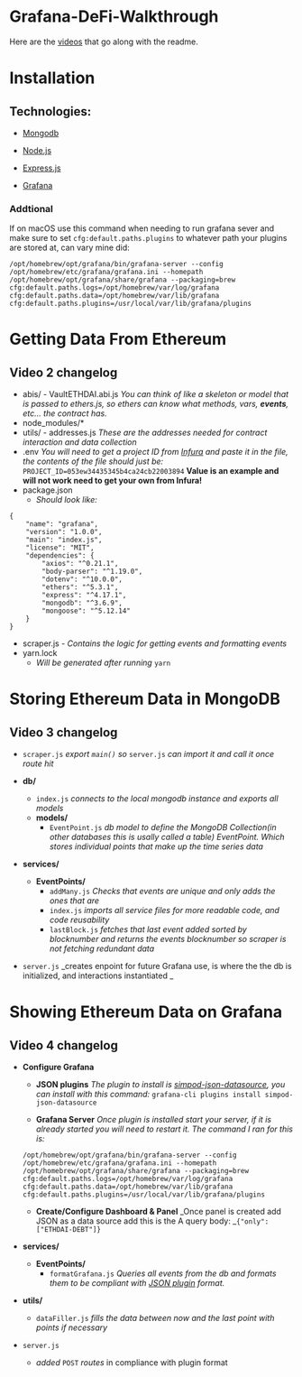 # Grafana-DeFi-Walkthrough

Here are the [videos](https://www.youtube.com/playlist?list=PLPExzm-2_QwD9t-Yad09lpH_OEtDzpn7W) that go along with the readme.

# Installation

## Technologies:

- [Mongodb](https://www.mongodb.com)

- [Node.js](https://nodejs.org/en/)

- [Express.js](http://expressjs.com/en/starter/installing.html)

- [Grafana](https://grafana.com/docs/grafana/latest/installation/)

### Addtional

If on macOS use this command when needing to run grafana sever and make sure to set `cfg:default.paths.plugins` to whatever path your plugins are stored at, can vary mine did:

```
/opt/homebrew/opt/grafana/bin/grafana-server --config /opt/homebrew/etc/grafana/grafana.ini --homepath /opt/homebrew/opt/grafana/share/grafana --packaging=brew cfg:default.paths.logs=/opt/homebrew/var/log/grafana cfg:default.paths.data=/opt/homebrew/var/lib/grafana cfg:default.paths.plugins=/usr/local/var/lib/grafana/plugins
```

# Getting Data From Ethereum

## Video 2 changelog

- abis/ - VaultETHDAI.abi.js
  _You can think of like a skeleton or model that is passed to ethers.js, so ethers can know what methods, vars, **events**, etc... the contract has._
  <br />
- node_modules/\*
  <br />
- utils/ - addresses.js
  _These are the addresses needed for contract interaction and data collection_
  <br />
- .env
  _You will need to get a project ID from [Infura](https://infura.io/dashboard) and paste it in the file, the contents of the file should just be:_
  `PROJECT_ID=053ew34435345b4ca24cb22003894`
  **Value is an example and will not work need to get your own from Infura!**
  <br />
- package.json
  - _Should look like:_

```
{
	"name": "grafana",
	"version": "1.0.0",
	"main": "index.js",
	"license": "MIT",
	"dependencies": {
		"axios": "^0.21.1",
		"body-parser": "^1.19.0",
		"dotenv": "^10.0.0",
		"ethers": "^5.3.1",
		"express": "^4.17.1",
		"mongodb": "^3.6.9",
		"mongoose": "^5.12.14"
	}
}
```

- scraper.js - _Contains the logic for getting events and formatting events_
  <br />
- yarn.lock
  - _Will be generated after running_ `yarn`

# Storing Ethereum Data in MongoDB

## Video 3 changelog

- `scraper.js`
  _export _`main()`_ so_ `server.js` _can import it and call it once route hit_<br/>

- **db/**

  - `index.js`
    _connects to the local mongodb instance and exports all models_ <br/>
  - **models/**
    - `EventPoint.js`
      _db model to define the MongoDB Collection(in other databases this is usally called a table) EventPoint. Which stores individual points that make up the time series data_<br/>

- **services/**

  - **EventPoints/**
    - `addMany.js`
      _Checks that events are unique and only adds the ones that are_
    - `index.js`
      _imports all service files for more readable code, and code reusability_
    - `lastBlock.js`
      _fetches that last event added sorted by blocknumber and returns the events blocknumber so scraper is not fetching redundant data_

- `server.js`
  _creates enpoint for future Grafana use, is where the the db is initialized, and interactions instantiated _

# Showing Ethereum Data on Grafana

## Video 4 changelog

- **Configure Grafana**

  - **JSON plugins**
    _The plugin to install is [simpod-json-datasource](https://grafana.com/grafana/plugins/simpod-json-datasource/), you can install with this command:_ `grafana-cli plugins install simpod-json-datasource`

  - **Grafana Server**
    _Once plugin is installed start your server, if it is already started you will need to restart it. The command I ran for this is:_

  ```
  /opt/homebrew/opt/grafana/bin/grafana-server --config /opt/homebrew/etc/grafana/grafana.ini --homepath /opt/homebrew/opt/grafana/share/grafana --packaging=brew cfg:default.paths.logs=/opt/homebrew/var/log/grafana cfg:default.paths.data=/opt/homebrew/var/lib/grafana cfg:default.paths.plugins=/usr/local/var/lib/grafana/plugins
  ```

  - **Create/Configure Dashboard & Panel**
    _Once panel is created add JSON as a data source add this is the A query body: _`{"only":["ETHDAI-DEBT"]}`

- **services/**
  - **EventPoints/**
    - `formatGrafana.js`
      _Queries all events from the db and formats them to be compliant with [JSON plugin](https://grafana.com/grafana/plugins/simpod-json-datasource/) format._
- **utils/**

  - `dataFiller.js`
    _fills the data between now and the last point with points if necessary_

- `server.js`
  - _added_ `POST` _routes_ in compliance with plugin format
